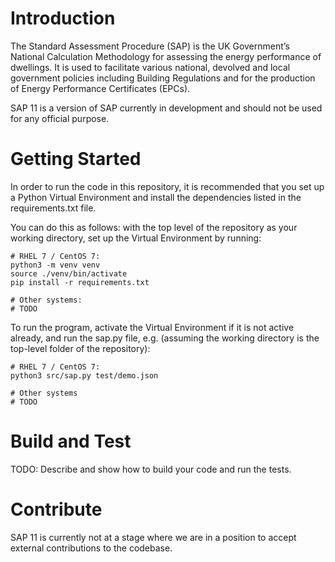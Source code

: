 # Introduction 
The Standard Assessment Procedure (SAP) is the UK Government’s National Calculation Methodology 
for assessing the energy performance of dwellings. It is used to facilitate various national, 
devolved and local government policies including Building Regulations and for the production of 
Energy Performance Certificates (EPCs).

SAP 11 is a version of SAP currently in development and should not be used for any official purpose.

# Getting Started
In order to run the code in this repository, it is recommended that you set up a Python Virtual
Environment and install the dependencies listed in the requirements.txt file.

You can do this as follows: with the top level of the repository as your working directory, set up
the Virtual Environment by running:

	# RHEL 7 / CentOS 7:
	python3 -m venv venv
	source ./venv/bin/activate
	pip install -r requirements.txt

	# Other systems:
	# TODO

To run the program, activate the Virtual Environment if it is not active already, and run the sap.py
file, e.g. (assuming the working directory is the top-level folder of the repository):

	# RHEL 7 / CentOS 7:
	python3 src/sap.py test/demo.json

	# Other systems
	# TODO

# Build and Test
TODO: Describe and show how to build your code and run the tests. 

# Contribute
SAP 11 is currently not at a stage where we are in a position to accept external contributions 
to the codebase.

